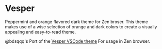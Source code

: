 # Vesper

Peppermint and orange flavored dark theme for Zen broser. This theme makes use of a wise selection of orange and dark colors to create a visually appealing and easy-to-read theme.

@bdsqqq's Port of the [Vesper VSCode theme](https://github.com/raunofreiberg/vesper/tree/main) For usage in Zen browser.
